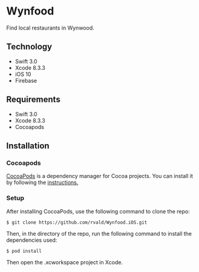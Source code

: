 # Wynfood
Find local restaurants in Wynwood.

## Technology

* Swift 3.0 
* Xcode 8.3.3 
* iOS 10
* Firebase

## Requirements

* Swift 3.0 
* Xcode 8.3.3 
* Cocoapods

## Installation

### Cocoapods
[CocoaPods](https://cocoapods.org/) is a dependency manager for Cocoa projects. 
You can install it by following the [instructions.](https://guides.cocoapods.org/using/getting-started.html#getting-started)

### Setup
After installing CocoaPods, use the following command to clone the repo:
```
$ git clone https://github.com/rvald/Wynfood.iOS.git
```
Then, in the directory of the repo, run the following command to install the dependencies used:
```
$ pod install
```
Then open the .xcworkspace project in Xcode.


